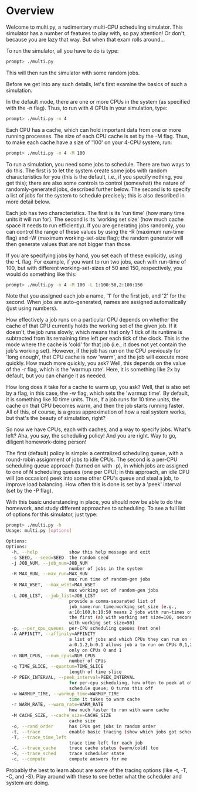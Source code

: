 
# Overview

Welcome to multi.py, a rudimentary multi-CPU scheduling simulator. This
simulator has a number of features to play with, so pay attention! Or don't,
because you are lazy that way. But when that exam rolls around...

To run the simulator, all you have to do is type:

```sh
prompt> ./multi.py
```

This will then run the simulator with some random jobs. 

Before we get into any such details, let's first examine the basics of such a
simulation. 

In the default mode, there are one or more CPUs in the system (as specified
with the -n flag). Thus, to run with 4 CPUs in your simulation, type:

```sh
prompt> ./multi.py -n 4
```

Each CPU has a cache, which can hold important data from one or more running
processes. The size of each CPU cache is set by the -M flag. Thus, to make
each cache have a size of '100' on your 4-CPU system, run:

```sh
prompt> ./multi.py -n 4 -M 100
```

To run a simulation, you need some jobs to schedule. There are two ways to do
this. The first is to let the system create some jobs with random
characteristics for you (this is the default, i.e., if you specify nothing,
you get this); there are also some controls to control (somewhat) the nature
of randomly-generated jobs, described further below.  The second is to specify
a list of jobs for the system to schedule precisely; this is also described in
more detail below.

Each job has two characteristics. The first is its 'run time' (how many time
units it will run for). The second is its 'working set size' (how much cache
space it needs to run efficiently). If you are generating jobs randomly, you
can control the range of these values by using the -R (maximum run-time flag)
and -W (maximum working-set-size flag); the random generator will then
generate values that are not bigger than those. 

If you are specifying jobs by hand, you set each of these explicitly, using
the -L flag. For example, if you want to run two jobs, each with run-time of
100, but with different working-set-sizes of 50 and 150, respectively, you
would do something like this:

```sh
prompt> ./multi.py -n 4 -M 100 -L 1:100:50,2:100:150
```

Note that you assigned each job a name, '1' for the first job, and '2' for the
second. When jobs are auto-generated, names are assigned automatically (just
using numbers). 

How effectively a job runs on a particular CPU depends on whether the cache of
that CPU currently holds the working set of the given job. If it doesn't, the
job runs slowly, which means that only 1 tick of its runtime is subtracted
from its remaining time left per each tick of the clock. This is the mode
where the cache is 'cold' for that job (i.e., it does not yet contain the
job's working set). However, if the job has run on the CPU previously for
'long enough', that CPU cache is now 'warm', and the job will execute more
quickly. How much more quickly, you ask? Well, this depends on the value of
the -r flag, which is the 'warmup rate'. Here, it is something like 2x by
default, but you can change it as needed.

How long does it take for a cache to warm up, you ask? Well, that is also set
by a flag, in this case, the -w flag, which sets the 'warmup time'. By
default, it is something like 10 time units. Thus, if a job runs for 10 time
units, the cache on that CPU becomes warm, and then the job starts running
faster. All of this, of course, is a gross approximation of how a real system
works, but that's the beauty of simulation, right?

So now we have CPUs, each with caches, and a way to specify jobs. What's left?
Aha, you say, the scheduling policy! And you are right. Way to go, diligent
homework-doing person!

The first (default) policy is simple: a centralized scheduling queue, with a
round-robin assignment of jobs to idle CPUs. The second is a per-CPU
scheduling queue approach (turned on with -p), in which jobs are assigned to
one of N scheduling queues (one per CPU); in this approach, an idle CPU will
(on occasion) peek into some other CPU's queue and steal a job, to improve
load balancing. How often this is done is set by a 'peek' interval (set by the
-P flag).

With this basic understanding in place, you should now be able to do the
homework, and study different approaches to scheduling.  To see a full list of
options for this simulator, just type: 

```sh
prompt> ./multi.py -h
Usage: multi.py [options]

Options:
Options:
  -h, --help            show this help message and exit
  -s SEED, --seed=SEED  the random seed
  -j JOB_NUM, --job_num=JOB_NUM
                        number of jobs in the system
  -R MAX_RUN, --max_run=MAX_RUN
                        max run time of random-gen jobs
  -W MAX_WSET, --max_wset=MAX_WSET
                        max working set of random-gen jobs
  -L JOB_LIST, --job_list=JOB_LIST
                        provide a comma-separated list of
                        job_name:run_time:working_set_size (e.g.,
                        a:10:100,b:10:50 means 2 jobs with run-times of 10,
                        the first (a) with working set size=100, second (b)
                        with working set size=50)
  -p, --per_cpu_queues  per-CPU scheduling queues (not one)
  -A AFFINITY, --affinity=AFFINITY
                        a list of jobs and which CPUs they can run on (e.g.,
                        a:0.1.2,b:0.1 allows job a to run on CPUs 0,1,2 but b
                        only on CPUs 0 and 1
  -n NUM_CPUS, --num_cpus=NUM_CPUS
                        number of CPUs
  -q TIME_SLICE, --quantum=TIME_SLICE
                        length of time slice
  -P PEEK_INTERVAL, --peek_interval=PEEK_INTERVAL
                        for per-cpu scheduling, how often to peek at other
                        schedule queue; 0 turns this off
  -w WARMUP_TIME, --warmup_time=WARMUP_TIME
                        time it takes to warm cache
  -r WARM_RATE, --warm_rate=WARM_RATE
                        how much faster to run with warm cache
  -M CACHE_SIZE, --cache_size=CACHE_SIZE
                        cache size
  -o, --rand_order      has CPUs get jobs in random order
  -t, --trace           enable basic tracing (show which jobs got scheduled)
  -T, --trace_time_left
                        trace time left for each job
  -C, --trace_cache     trace cache status (warm/cold) too
  -S, --trace_sched     trace scheduler state
  -c, --compute         compute answers for me
```

Probably the best to learn about are some of the tracing options (like -t, -T,
-C, and -S). Play around with these to see better what the scheduler and
system are doing.








